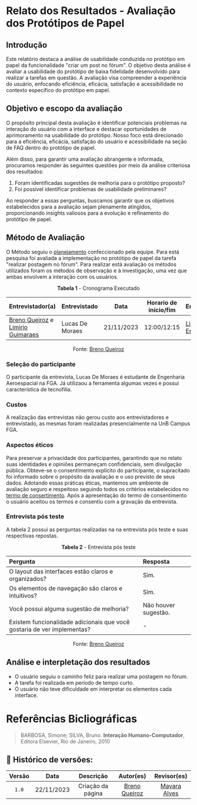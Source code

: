 # Relato dos Resultados - Avaliação dos Protótipos de Papel

## Introdução

Este relatório destaca a análise de usabilidade conduzida no protótipo em papel da funcionalidade
"criar um post no fórum".
O objetivo desta análise é avaliar a usabilidade do protótipo de baixa fidelidade desenvolvido para
realizar a tarefas em questão. A avaliação visa compreender a experiência do usuário, enfocando eficiência,
eficácia, satisfação e acessibilidade no contexto específico do protótipo em papel.

## Objetivo e escopo da avaliação

O propósito principal desta avaliação é identificar potenciais problemas na interação do usuário com a interface e destacar oportunidades de aprimoramento na usabilidade do protótipo. Nosso foco está direcionado para a eficiência, eficácia, satisfação do usuário e acessibilidade na seção de FAQ dentro do protótipo de papel.

Além disso, para garantir uma avaliação abrangente e informada, procuramos responder às seguintes questões por meio da análise criteriosa dos resultados:

1. Foram identificadas sugestões de melhoria para o protótipo proposto?
2. Foi possível identificar problemas de usabilidade preliminares?

Ao responder a essas perguntas, buscamos garantir que os objetivos estabelecidos para a avaliação sejam plenamente atingidos, proporcionando insights valiosos para a evolução e refinamento do protótipo de papel.

## Método de Avaliação

O Método seguiu o [planejamento](./planejamento_relato.md) confeccionado pela equipe. Para está pesquisa foi avaliada
a implementação no protótipo de papel da tarefa "realizar postagem no fórum". Para realizar está
avaliação os métodos utilizados foram os métodos de observação e à investigação, uma vez que ambas envolvem
a interação com os usuários.

<center>

**Tabela 1** - Cronograma Executado

| **Entrevistador(a)** | **Entrevistado** | **Data** | **Horario de início/fim** | **Entrevista** |
| -------------------- | ---------------- | -------- | ------------------------- | -------------- |
|[Breno Queiroz](https://github.com/brenob6) e [Limirio Guimaraes](https://github.com/LimirioGuimaraes)| Lucas De Moraes | 21/11/2023 | 12:00/12:15 | [Link para Entrevista](https://www.youtube.com/watch?v=1X009ybhvwc) |

Fonte: [Breno Queiroz](https://github.com/brenob6)

</center>

### Seleção do participante

O participante da entrevista, Lucas De Moraes é estudante de Engenharia Aeroespacial na FGA.
Já utilizaou a ferramenta algumas vezes e possui característica de tecnofilia.

### Custos

A realização das entrevistas não gerou custo aos entrevistadores e entrevistado, as mesmas
foram realizadas presencialmente na UnB Campus FGA.

### Aspectos éticos

Para preservar a privacidade dos participantes, garantindo que no relato suas identidades e opiniões
permaneçam confidenciais, sem divulgação pública. Obteve-se o consentimento explícito do participante,
o supracitado foi informado
sobre o propósito da avaliação e o uso previsto de seus dados. Adotando essas práticas éticas,
mantemos um ambiente de avaliação seguro e respeitoso seguindo todos os critérios estabelecidos
no [termo de consertimento](../../../elicitacao/termoConsertimento.pdf).
Após a apresentação do termo de consentimento o usuário aceitou os termos e consentiu com a gravação
da entrevista.

### Entrevista pós teste

A tabela 2 possui as perguntas realizadas na na entrevista pós teste e suas respectivas
repostas.

<center>

**Tabela 2** - Entrevista pós teste

|Pergunta | Resposta |
|:------- | :------- |
|O layout das interfaces estão claros e organizados?                    |Sim.|
|Os elementos de navegação são claros e intuitivos?                     |Sim.|
|Você possui alguma sugestão de melhoria?                               |Não houver sugestão.|
|Existem funcionalidade adicionais que você gostaria de ver implementas?| - |

Fonte: [Breno Queiroz](https://github.com/brenob6)

</center>

## Análise e interpletação dos resultados

- O usuário seguiu o caminho feliz para realizar uma postagem no fórum.
- A tarefa foi realizada em período de tempo curto.
- O usuário não teve dificuldade em interpretar os elementos cada interface.

# Referências Bicliográficas

> BARBOSA, Simone; SILVA, Bruno. **Interação Humano-Computador**, Editora Elsevier, Rio de Janeiro, 2010

## 📑 Histórico de versões:

|Versão|  Data    |  Descrição |Autor(es)              | Revisor(es) |            
|:----:|:-------: | :-------------: | :-------------------: | :---------: |
|`1.0` |22/11/2023| Criação da página | [Breno Queiroz](https://github.com/brenob6) | [Mayara Alves](https://github.com/Mayara-tech)

